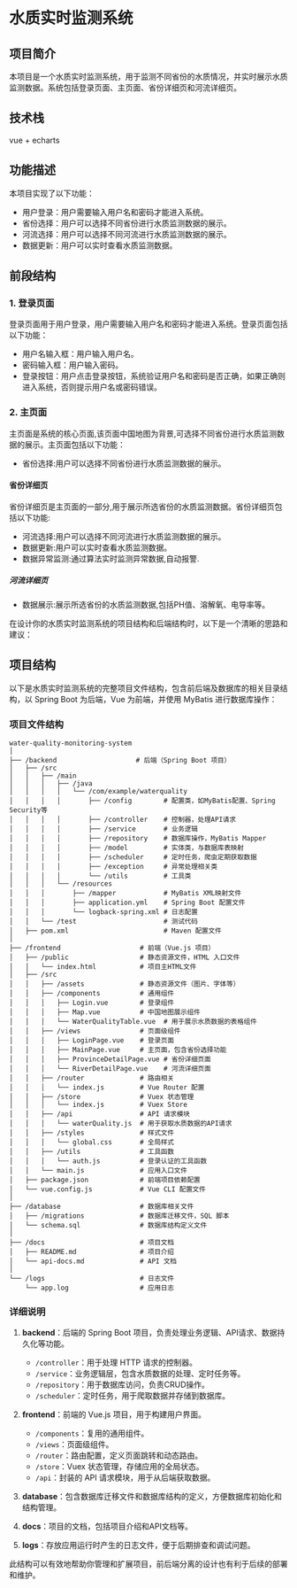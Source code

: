 # 水质实时监测系统

## 项目简介

本项目是一个水质实时监测系统，用于监测不同省份的水质情况，并实时展示水质监测数据。系统包括登录页面、主页面、省份详细页和河流详细页。

## 技术栈

vue + echarts

## 功能描述

本项目实现了以下功能：

- 用户登录：用户需要输入用户名和密码才能进入系统。
- 省份选择：用户可以选择不同省份进行水质监测数据的展示。
- 河流选择：用户可以选择不同河流进行水质监测数据的展示。
- 数据更新：用户可以实时查看水质监测数据。

## 前段结构

### 1. 登录页面

登录页面用于用户登录，用户需要输入用户名和密码才能进入系统。登录页面包括以下功能：

- 用户名输入框：用户输入用户名。
- 密码输入框：用户输入密码。
- 登录按钮：用户点击登录按钮，系统验证用户名和密码是否正确，如果正确则进入系统，否则提示用户名或密码错误。

### 2. 主页面

主页面是系统的核心页面,该页面中国地图为背景,可选择不同省份进行水质监测数据的展示。主页面包括以下功能：

- 省份选择:用户可以选择不同省份进行水质监测数据的展示。

#### 省份详细页

省份详细页是主页面的一部分,用于展示所选省份的水质监测数据。省份详细页包括以下功能:

- 河流选择:用户可以选择不同河流进行水质监测数据的展示。
- 数据更新:用户可以实时查看水质监测数据。
- 数据异常监测:通过算法实时监测异常数据,自动报警.

##### 河流详细页

- 数据展示:展示所选省份的水质监测数据,包括PH值、溶解氧、电导率等。

在设计你的水质实时监测系统的项目结构和后端结构时，以下是一个清晰的思路和建议：

## **项目结构**

以下是水质实时监测系统的完整项目文件结构，包含前后端及数据库的相关目录结构，以 Spring Boot 为后端，Vue 为前端，并使用 MyBatis 进行数据库操作：

### 项目文件结构

```
water-quality-monitoring-system
│
├── /backend                    # 后端（Spring Boot 项目）
│   ├── /src
│   │   ├── /main
│   │   │   ├── /java
│   │   │   │   └── /com/example/waterquality
│   │   │   │       ├── /config        # 配置类，如MyBatis配置、Spring Security等
│   │   │   │       ├── /controller    # 控制器，处理API请求
│   │   │   │       ├── /service       # 业务逻辑
│   │   │   │       ├── /repository    # 数据库操作，MyBatis Mapper
│   │   │   │       ├── /model         # 实体类，与数据库表映射
│   │   │   │       ├── /scheduler     # 定时任务，爬虫定期获取数据
│   │   │   │       ├── /exception     # 异常处理相关类
│   │   │   │       └── /utils         # 工具类
│   │   │   └── /resources
│   │   │       ├── /mapper            # MyBatis XML映射文件
│   │   │       ├── application.yml    # Spring Boot 配置文件
│   │   │       └── logback-spring.xml # 日志配置
│   │   └── /test                      # 测试代码
│   ├── pom.xml                        # Maven 配置文件
│
├── /frontend                    # 前端（Vue.js 项目）
│   ├── /public                  # 静态资源文件，HTML 入口文件
│   │   └── index.html           # 项目主HTML文件
│   ├── /src
│   │   ├── /assets              # 静态资源文件（图片、字体等）
│   │   ├── /components          # 通用组件
│   │   │   ├── Login.vue        # 登录组件
│   │   │   ├── Map.vue          # 中国地图展示组件
│   │   │   └── WaterQualityTable.vue  # 用于展示水质数据的表格组件
│   │   ├── /views               # 页面级组件
│   │   │   ├── LoginPage.vue    # 登录页面
│   │   │   ├── MainPage.vue     # 主页面，包含省份选择功能
│   │   │   ├── ProvinceDetailPage.vue # 省份详细页面
│   │   │   └── RiverDetailPage.vue    # 河流详细页面
│   │   ├── /router              # 路由相关
│   │   │   └── index.js         # Vue Router 配置
│   │   ├── /store               # Vuex 状态管理
│   │   │   └── index.js         # Vuex Store
│   │   ├── /api                 # API 请求模块
│   │   │   └── waterQuality.js  # 用于获取水质数据的API请求
│   │   ├── /styles              # 样式文件
│   │   │   └── global.css       # 全局样式
│   │   ├── /utils               # 工具函数
│   │   │   └── auth.js          # 登录认证的工具函数
│   │   └── main.js              # 应用入口文件
│   ├── package.json             # 前端项目依赖配置
│   └── vue.config.js            # Vue CLI 配置文件
│
├── /database                    # 数据库相关文件
│   ├── /migrations              # 数据库迁移文件，SQL 脚本
│   └── schema.sql               # 数据库结构定义文件
│
├── /docs                        # 项目文档
│   ├── README.md                # 项目介绍
│   └── api-docs.md              # API 文档
│
└── /logs                        # 日志文件
    └── app.log                  # 应用日志
```

### 详细说明

1. **backend**：后端的 Spring Boot 项目，负责处理业务逻辑、API请求、数据持久化等功能。
   - `/controller`：用于处理 HTTP 请求的控制器。
   - `/service`：业务逻辑层，包含水质数据的处理、定时任务等。
   - `/repository`：用于数据库访问，负责CRUD操作。
   - `/scheduler`：定时任务，用于爬取数据并存储到数据库。

2. **frontend**：前端的 Vue.js 项目，用于构建用户界面。
   - `/components`：复用的通用组件。
   - `/views`：页面级组件。
   - `/router`：路由配置，定义页面跳转和动态路由。
   - `/store`：Vuex 状态管理，存储应用的全局状态。
   - `/api`：封装的 API 请求模块，用于从后端获取数据。

3. **database**：包含数据库迁移文件和数据库结构的定义，方便数据库初始化和结构管理。

4. **docs**：项目的文档，包括项目介绍和API文档等。

5. **logs**：存放应用运行时产生的日志文件，便于后期排查和调试问题。

此结构可以有效地帮助你管理和扩展项目，前后端分离的设计也有利于后续的部署和维护。